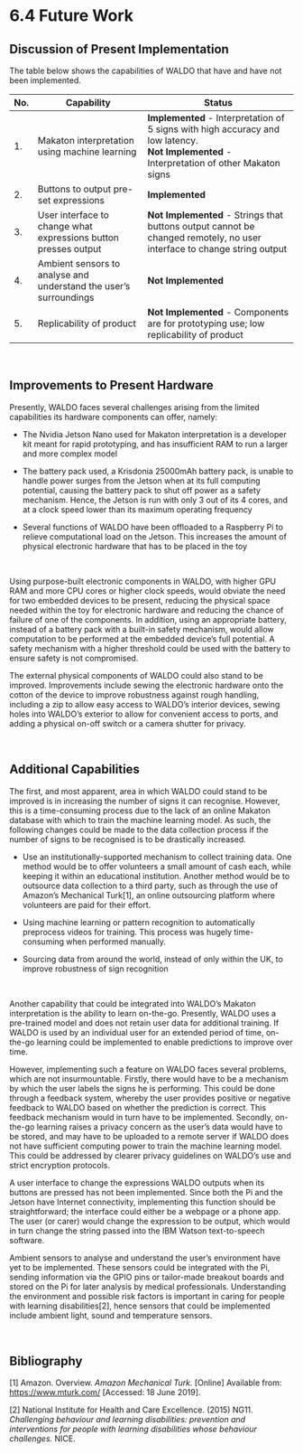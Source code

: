 
# 6.4 Future Work

  

## Discussion of Present Implementation

  

The table below shows the capabilities of WALDO that have and have not been implemented.

| No. 	| Capability                                                        	| Status                                                                                                                              	|
|-----	|-------------------------------------------------------------------	|-------------------------------------------------------------------------------------------------------------------------------------	|
| 1.  	| Makaton interpretation using machine learning                     	| **Implemented** - Interpretation of 5 signs with high accuracy and low latency.<br> **Not Implemented** - Interpretation of other Makaton signs 	|
| 2.  	| Buttons to output pre-set expressions                             	| **Implemented**                                                                                                                         	|
| 3.  	| User interface to change what expressions button presses output   	| **Not Implemented** - Strings that buttons output cannot be changed remotely, no user interface to change string output                 	|
| 4.  	| Ambient sensors to analyse and understand the user’s surroundings 	| **Not Implemented**                                                                                                                     	|
| 5.  	| Replicability of product                                          	| **Not Implemented** - Components are for prototyping use; low replicability of product                                                  	|

<Br>

## Improvements to Present Hardware

  

Presently, WALDO faces several challenges arising from the limited capabilities its hardware components can offer, namely:

  

-   The Nvidia Jetson Nano used for Makaton interpretation is a developer kit meant for rapid prototyping, and has insufficient RAM to run a larger and more complex model
    
-   The battery pack used, a Krisdonia 25000mAh battery pack, is unable to handle power surges from the Jetson when at its full computing potential, causing the battery pack to shut off power as a safety mechanism. Hence, the Jetson is run with only 3 out of its 4 cores, and at a clock speed lower than its maximum operating frequency
    
-   Several functions of WALDO have been offloaded to a Raspberry Pi to relieve computational load on the Jetson. This increases the amount of physical electronic hardware that has to be placed in the toy
    
<Br>
  

Using purpose-built electronic components in WALDO, with higher GPU RAM and more CPU cores or higher clock speeds, would obviate the need for two embedded devices to be present, reducing the physical space needed within the toy for electronic hardware and reducing the chance of failure of one of the components. In addition, using an appropriate battery, instead of a battery pack with a built-in safety mechanism, would allow computation to be performed at the embedded device’s full potential. A safety mechanism with a higher threshold could be used with the battery to ensure safety is not compromised.

  

The external physical components of WALDO could also stand to be improved. Improvements include sewing the electronic hardware onto the cotton of the device to improve robustness against rough handling, including a zip to allow easy access to WALDO’s interior devices, sewing holes into WALDO’s exterior to allow for convenient access to ports, and adding a physical on-off switch or a camera shutter for privacy.

<Br>  

## Additional Capabilities

  

The first, and most apparent, area in which WALDO could stand to be improved is in increasing the number of signs it can recognise. However, this is a time-consuming process due to the lack of an online Makaton database with which to train the machine learning model. As such, the following changes could be made to the data collection process if the number of signs to be recognised is to be drastically increased.

  

-   Use an institutionally-supported mechanism to collect training data. One method would be to offer volunteers a small amount of cash each, while keeping it within an educational institution. Another method would be to outsource data collection to a third party, such as through the use of Amazon’s Mechanical Turk[1], an online outsourcing platform where volunteers are paid for their effort.
    
-   Using machine learning or pattern recognition to automatically preprocess videos for training. This process was hugely time-consuming when performed manually.
    
-   Sourcing data from around the world, instead of only within the UK, to improve robustness of sign recognition
    
<Br>
  

Another capability that could be integrated into WALDO’s Makaton interpretation is the ability to learn on-the-go. Presently, WALDO uses a pre-trained model and does not retain user data for additional training. If WALDO is used by an individual user for an extended period of time, on-the-go learning could be implemented to enable predictions to improve over time.

  

However, implementing such a feature on WALDO faces several problems, which are not insurmountable. Firstly, there would have to be a mechanism by which the user labels the signs he is performing. This could be done through a feedback system, whereby the user provides positive or negative feedback to WALDO based on whether the prediction is correct. This feedback mechanism would in turn have to be implemented. Secondly, on-the-go learning raises a privacy concern as the user’s data would have to be stored, and may have to be uploaded to a remote server if WALDO does not have sufficient computing power to train the machine learning model. This could be addressed by clearer privacy guidelines on WALDO’s use and strict encryption protocols.

A user interface to change the expressions WALDO outputs when its buttons are pressed has not been implemented. Since both the Pi and the Jetson have Internet connectivity, implementing this function should be straightforward; the interface could either be a webpage or a phone app. The user (or carer) would change the expression to be output, which would in turn change the string passed into the IBM Watson text-to-speech software.

  

Ambient sensors to analyse and understand the user’s environment have yet to be implemented. These sensors could be integrated with the Pi, sending information via the GPIO pins or tailor-made breakout boards and stored on the Pi for later analysis by medical professionals. Understanding the environment and possible risk factors is important in caring for people with learning disabilities[2], hence sensors that could be implemented include ambient light, sound and temperature sensors.

<Br>

## Bibliography

  

[1] Amazon. Overview. *Amazon Mechanical Turk.* [Online] Available from: https://www.mturk.com/ [Accessed: 18 June 2019].

  

[2] National Institute for Health and Care Excellence. (2015) NG11. *Challenging behaviour and learning disabilities: prevention and interventions for people with learning disabilities whose behaviour challenges.* NICE. 
